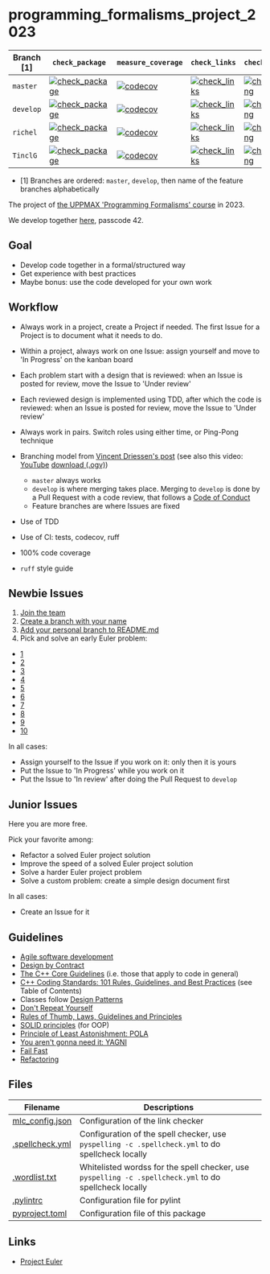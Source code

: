 # programming_formalisms_project_2023

Branch [1]|`check_package`|`measure_coverage`|`check_links`|`check_spelling`
----------|---------------|------------------|-------------|----------------------
`master`  |[![check_package](https://github.com/programming-formalisms/programming_formalisms_project_2023/actions/workflows/check_package.yml/badge.svg?branch=master)](https://github.com/programming-formalisms/programming_formalisms_project_2023/actions/workflows/check_package.yml) | [![codecov](https://codecov.io/gh/richelbilderbeek/programming_formalisms_testing/branch/master/graph/badge.svg?token=K4FIPOQ5ZH)](https://codecov.io/gh/richelbilderbeek/programming_formalisms_testing) | [![check_links](https://github.com/programming-formalisms/programming_formalisms_project_2023/actions/workflows/check_links.yaml/badge.svg?branch=master)](https://github.com/programming-formalisms/programming_formalisms_project_2023/actions/workflows/check_links.yaml) | [![check_spelling](https://github.com/programming-formalisms/programming_formalisms_project_2023/actions/workflows/check_spelling.yaml/badge.svg?branch=master)](https://github.com/programming-formalisms/programming_formalisms_project_2023/actions/workflows/check_spelling.yaml)
`develop` |[![check_package](https://github.com/programming-formalisms/programming_formalisms_project_2023/actions/workflows/check_package.yml/badge.svg?branch=develop)](https://github.com/programming-formalisms/programming_formalisms_project_2023/actions/workflows/check_package.yml) | [![codecov](https://codecov.io/gh/richelbilderbeek/programming_formalisms_testing/branch/develop/graph/badge.svg?token=K4FIPOQ5ZH)](https://codecov.io/gh/richelbilderbeek/programming_formalisms_testing) | [![check_links](https://github.com/programming-formalisms/programming_formalisms_project_2023/actions/workflows/check_links.yaml/badge.svg?branch=develop)](https://github.com/programming-formalisms/programming_formalisms_project_2023/actions/workflows/check_links.yaml) | [![check_spelling](https://github.com/programming-formalisms/programming_formalisms_project_2023/actions/workflows/check_spelling.yaml/badge.svg?branch=develop)](https://github.com/programming-formalisms/programming_formalisms_project_2023/actions/workflows/check_spelling.yaml)
`richel`  |[![check_package](https://github.com/programming-formalisms/programming_formalisms_project_2023/actions/workflows/check_package.yml/badge.svg?branch=richel)](https://github.com/programming-formalisms/programming_formalisms_project_2023/actions/workflows/check_package.yml) | [![codecov](https://codecov.io/gh/richelbilderbeek/programming_formalisms_testing/branch/richel/graph/badge.svg?token=K4FIPOQ5ZH)](https://codecov.io/gh/richelbilderbeek/programming_formalisms_testing) | [![check_links](https://github.com/programming-formalisms/programming_formalisms_project_2023/actions/workflows/check_links.yaml/badge.svg?branch=richel)](https://github.com/programming-formalisms/programming_formalisms_project_2023/actions/workflows/check_links.yaml) | [![check_spelling](https://github.com/programming-formalisms/programming_formalisms_project_2023/actions/workflows/check_spelling.yaml/badge.svg?branch=richel)](https://github.com/programming-formalisms/programming_formalisms_project_2023/actions/workflows/check_spelling.yaml)
`TinclG`  |[![check_package](https://github.com/programming-formalisms/programming_formalisms_project_2023/actions/workflows/check_package.yml/badge.svg?branch=richel)](https://github.com/programming-formalisms/programming_formalisms_project_2023/actions/workflows/check_package.yml) | [![codecov](https://codecov.io/gh/richelbilderbeek/programming_formalisms_testing/branch/richel/graph/badge.svg?token=K4FIPOQ5ZH)](https://codecov.io/gh/richelbilderbeek/programming_formalisms_testing) | [![check_links](https://github.com/programming-formalisms/programming_formalisms_project_2023/actions/workflows/check_links.yaml/badge.svg?branch=richel)](https://github.com/programming-formalisms/programming_formalisms_project_2023/actions/workflows/check_links.yaml) | [![check_spelling](https://github.com/programming-formalisms/programming_formalisms_project_2023/actions/workflows/check_spelling.yaml/badge.svg?branch=richel)](https://github.com/programming-formalisms/programming_formalisms_project_2023/actions/workflows/check_spelling.yaml)
 * [1] Branches are ordered: `master`, `develop`, then name of the feature branches alphabetically

The project of [the UPPMAX 'Programming Formalisms' course](https://github.com/UPPMAX/programming_formalisms)
in 2023.

We develop together [here](https://uu-se.zoom.us/j/7093465705), passcode 42.

## Goal

 * Develop code together in a formal/structured way
 * Get experience with best practices
 * Maybe bonus: use the code developed for your own work

## Workflow

 * Always work in a project, create a Project if needed.
   The first Issue for a Project is to document what it needs to do.
 * Within a project, always work on one Issue: 
   assign yourself and move to 'In Progress' on the kanban board
 * Each problem start with a design that is reviewed:
   when an Issue is posted for review, move the Issue to 'Under review'
 * Each reviewed design is implemented using TDD, after which the code is reviewed:
   when an Issue is posted for review, move the Issue to 'Under review'
 * Always work in pairs. Switch roles using either time, or Ping-Pong technique
 * Branching model from [Vincent Driessen's post](https://nvie.com/posts/a-successful-git-branching-model/)
   (see also this video: [YouTube](https://youtu.be/pM520_JLR6w) [download (.ogv)](https://richelbilderbeek.nl/git_work_on_feature_branch_pull_request_to_develop.ogv))
   * `master` always works
   * `develop` is where merging takes place. 
     Merging to `develop` is done by a Pull Request with a code review,
     that follows a [Code of Conduct](CODE_OF_CONDUCT.md)
   * Feature branches are where Issues are fixed

 * Use of TDD
 * Use of CI: tests, codecov, ruff
 * 100% code coverage
 * `ruff` style guide

## Newbie Issues

 1. [Join the team](https://github.com/programming-formalisms/programming_formalisms_project_2023/issues/1)
 2. [Create a branch with your name](https://github.com/programming-formalisms/programming_formalisms_project_2023/issues/4)
 3. [Add your personal branch to README.md](https://github.com/programming-formalisms/programming_formalisms_project_2023/issues/4)
 4. Pick and solve an early Euler problem:
   * [1](https://github.com/programming-formalisms/programming_formalisms_project_2023/issues/6)
   * [2](https://github.com/programming-formalisms/programming_formalisms_project_2023/issues/7)
   * [3](https://github.com/programming-formalisms/programming_formalisms_project_2023/issues/8)
   * [4](https://github.com/programming-formalisms/programming_formalisms_project_2023/issues/9)
   * [5](https://github.com/programming-formalisms/programming_formalisms_project_2023/issues/10)
   * [6](https://github.com/programming-formalisms/programming_formalisms_project_2023/issues/11)
   * [7](https://github.com/programming-formalisms/programming_formalisms_project_2023/issues/12)
   * [8](https://github.com/programming-formalisms/programming_formalisms_project_2023/issues/13)
   * [9](https://github.com/programming-formalisms/programming_formalisms_project_2023/issues/14)
   * [10](https://github.com/programming-formalisms/programming_formalisms_project_2023/issues/15)

In all cases:

 * Assign yourself to the Issue if you work on it: only then it is yours
 * Put the Issue to 'In Progress' while you work on it
 * Put the Issue to 'In review' after doing the Pull Request to `develop`

## Junior Issues

Here you are more free.

Pick your favorite among:

 * Refactor a solved Euler project solution
 * Improve the speed of a solved Euler project solution
 * Solve a harder Euler project problem
 * Solve a custom problem: create a simple design document first

In all cases:

 * Create an Issue for it

## Guidelines

 * [Agile software development](https://en.wikipedia.org/wiki/Agile_software_development)
 * [Design by Contract](https://en.wikipedia.org/wiki/Design_by_contract)
 * [The C++ Core Guidelines](https://isocpp.github.io/CppCoreGuidelines/CppCoreGuidelines#S-philosophy) (i.e. those that apply to code in general)
 * [C++ Coding Standards: 101 Rules, Guidelines, and Best Practices](https://www.oreilly.com/library/view/c-coding-standards/0321113586/) (see Table of Contents)
 * Classes follow [Design Patterns](https://en.wikipedia.org/wiki/Software_design_pattern)
 * [Don't Repeat Yourself](https://en.wikipedia.org/wiki/Don%27t_repeat_yourself)
 * [Rules of Thumb, Laws, Guidelines and Principles](https://en.wikipedia.org/wiki/List_of_software_development_philosophies#Rules_of_thumb,_laws,_guidelines_and_principles)
 * [SOLID principles](https://en.wikipedia.org/wiki/SOLID) (for OOP)
 * [Principle of Least Astonishment: POLA](https://en.wikipedia.org/wiki/Principle_of_least_astonishment)
 * [You aren't gonna need it: YAGNI](https://en.wikipedia.org/wiki/You_aren%27t_gonna_need_it)
 * [Fail Fast](https://en.wikipedia.org/wiki/Fail-fast)
 * [Refactoring](https://refactoring.com/catalog/)

## Files

Filename                           |Descriptions
-----------------------------------|------------------------------------------------------------------------------------------------------
[mlc_config.json](mlc_config.json) |Configuration of the link checker
[.spellcheck.yml](.spellcheck.yml) |Configuration of the spell checker, use `pyspelling -c .spellcheck.yml` to do spellcheck locally
[.wordlist.txt](.wordlist.txt)     |Whitelisted wordss for the spell checker, use `pyspelling -c .spellcheck.yml` to do spellcheck locally
[.pylintrc](.pylintrc)             |Configuration file for pylint
[pyproject.toml](pyproject.toml)   |Configuration file of this package

## Links

 * [Project Euler](https://projecteuler.net/archives)

